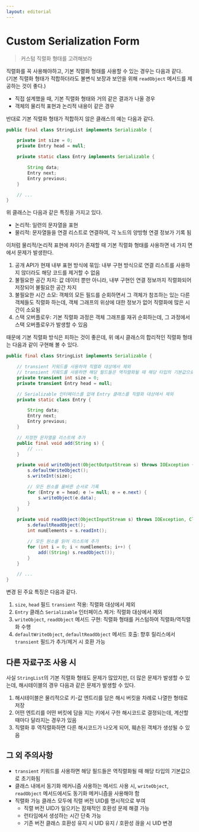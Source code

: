 ```yaml
---
layout: editorial
---
```


# Custom Serialization Form

> 커스텀 직렬화 형태를 고려해보라

직렬화를 꼭 사용해야하고, 기본 직렬화 형태를 사용할 수 있는 경우는 다음과 같다.  
(기본 직렬화 형태가 적합하더라도 불변식 보장과 보안을 위해 `readObject` 메서드를 제공하는 것이 좋다.)

- 직접 설계했을 때, 기본 직렬화 형태와 거의 같은 결과가 나올 경우
- 객체의 물리적 표현과 논리적 내용이 같은 경우

반대로 기본 직렬화 형태가 적합하지 않은 클래스의 예는 다음과 같다.

```java
public final class StringList implements Serializable {

    private int size = 0;
    private Entry head = null;

    private static class Entry implements Serializable {

        String data;
        Entry next;
        Entry previous;
    }

    // ...
}
```

위 클래스는 다음과 같은 특징을 가지고 있다.

- 논리적: 일련의 문자열을 표현
- 물리적: 문자열들을 연결 리스트로 연결하여, 각 노드의 양방형 연결 정보가 기록 됨

이처럼 물리적/논리적 표현에 차이가 존재할 때 기본 직렬화 형태를 사용하면 네 가지 면에서 문제가 발생한다.

1. 공개 API가 현재 내부 표현 방식에 묶임: 내부 구현 방식으로 연결 리스트를 사용하지 않더라도 해당 코드를 제거할 수 없음
2. 불필요한 공간 차지: 값 데이터 뿐만 아니라, 내부 구현인 연결 정보까지 직렬화되어 저장되어 불필요한 공간 차지
3. 불필요한 시간 소모: 객체의 모든 필드를 순회하면서 그 객체가 참조하는 있는 다른 객체들도 직렬화 하는데, 객체 그래프의 위상에 대한 정보가 없어 직렬화에 많은 시간이 소요됨
4. 스택 오버플로우: 기본 직렬화 과정은 객체 그래프를 재귀 순회하는데, 그 과정에서 스택 오버플로우가 발생할 수 있음

때문에 기본 직렬화 방식은 피하는 것이 좋은데, 위 예시 클래스의 합리적인 직렬화 형태는 다음과 같이 구현해 볼 수 있다.

```java
public final class StringList implements Serializable {

    // transient 키워드를 사용하여 직렬화 대상에서 제외
    // transient 키워드를 사용하면 해당 필드들은 역직렬화될 때 해당 타입의 기본값으로 초기화됨
    private transient int size = 0;
    private transient Entry head = null;

    // Serializable 인터페이스를 없애 Entry 클래스를 직렬화 대상에서 제외
    private static class Entry {

        String data;
        Entry next;
        Entry previous;
    }

    // 지정한 문자열을 리스트에 추가
    public final void add(String s) {
        // ...
    }

    private void writeObject(ObjectOutputStream s) throws IOException {
        s.defaultWriteObject();
        s.writeInt(size);

        // 모든 원소를 올바른 순서로 기록
        for (Entry e = head; e != null; e = e.next) {
            s.writeObject(e.data);
        }
    }

    private void readObject(ObjectInputStream s) throws IOException, ClassNotFoundException {
        s.defaultReadObject();
        int numElements = s.readInt();

        // 모든 원소를 읽어 리스트에 추가
        for (int i = 0; i < numElements; i++) {
            add((String) s.readObject());
        }
    }

    // ...
}
```

변경 된 주요 특징은 다음과 같다.

1. `size`, `head` 필드 `transient` 적용: 직렬화 대상에서 제외
2. `Entry` 클래스 `Serializable` 인터페이스 제거: 직렬화 대상에서 제외
3. `writeObject`, `readObject` 메서드 구현: 직렬화 형태를 커스텀하여 직렬화/역직렬화 수행
4. `defaultWriteObject`, `defaultReadObject` 메서드 호출: 향후 릴리스에서 `transient` 필드가 추가/제거 시 호환 가능

## 다른 자료구조 사용 시

사실 `StringList`의 기본 직렬화 형태도 문제가 많았지만, 더 많은 문제가 발생할 수 있는데, 해시테이블의 경우 다음과 같은 문제가 발생할 수 있다.

1. 해시테이블은 물리적으로 키-값 엔트리를 담은 해시 버킷을 차례로 나열한 형태로 저장
2. 어떤 엔트리를 어떤 버킷에 담을 지는 키에서 구한 해시코드로 결졍되는데, 계산할 때마다 달라지는 경우가 있음
3. 직렬화 후 역직렬화하면 다른 해시코드가 나오게 되어, 훼손된 객체가 생성될 수 있음

## 그 외 주의사항

- `transient` 키워드를 사용하면 해당 필드들은 역직렬화될 때 해당 타입의 기본값으로 초기화됨
- 클래스 내에서 동기화 메커니즘 사용하는 메서드 사용 시, `writeObject`, `readObject` 메서드에서도 동기화 메커니즘을 사용해야 함
- 직렬화 가능 클래스 모두에 직렬 버전 UID를 명시적으로 부여
    - 직렬 버전 UID가 일으키는 잠재적인 호환성 문제 해결 가능
    - 런타임에서 생성하는 시간 단축 가능
    - 기존 버전 클래스 호환성 유지 시 UID 유지 / 호환성 끊을 시 UID 변경
